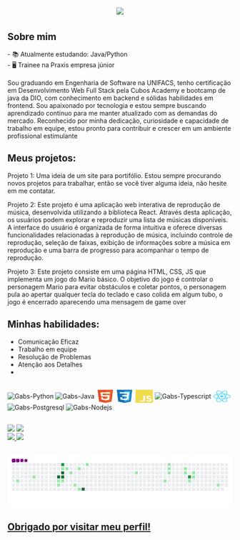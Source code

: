 <h1 align="center">
    <img src="https://readme-typing-svg.herokuapp.com/?font=Righteous&size=35&center=true&vCenter=true&width=500&height=70&duration=4000&lines=Olá!+👋;+Me+Chamo+Gabriel+Mendes!;" />
</h1>

<h2>Sobre mim</h2>
- 📚 Atualmente estudando: Java/Python </br>
- 🖥️ Trainee na Praxis empresa júnior
</br></br>
Sou graduando em Engenharia de Software na UNIFACS, tenho certificação em Desenvolvimento Web Full Stack pela Cubos Academy e bootcamp de java da DIO, com conhecimento em backend e sólidas habilidades em frontend. Sou apaixonado por tecnologia e estou sempre buscando aprendizado contínuo para me manter atualizado com as demandas do mercado. Reconhecido por minha dedicação, curiosidade e capacidade de trabalho em equipe, estou pronto para contribuir e crescer em um ambiente profissional estimulante

## Meus projetos:

Projeto 1: Uma ideia de um site para portifólio.
Estou sempre procurando novos projetos para trabalhar, então se você tiver alguma ideia, não hesite em me contatar.

Projeto 2: Este projeto é uma aplicação web interativa de reprodução de música, desenvolvida utilizando a biblioteca React. Através desta aplicação, os usuários podem explorar e reproduzir uma lista de músicas disponíveis. A interface do usuário é organizada de forma intuitiva e oferece diversas funcionalidades relacionadas à reprodução de música, incluindo controle de reprodução, seleção de faixas, exibição de informações sobre a música em reprodução e uma barra de progresso para acompanhar o tempo de reprodução.

Projeto 3: Este projeto consiste em uma página HTML, CSS, JS que implementa um jogo do Mario básico. O objetivo do jogo é controlar o personagem Mario para evitar obstáculos e coletar pontos, o personagem pula ao apertar qualquer tecla do teclado e caso colida em algum tubo, o jogo é encerrado aparecendo uma mensagem de game over

## Minhas habilidades:

- Comunicação Eficaz
- Trabalho em equipe
- Resolução de Problemas
- Atenção aos Detalhes
- 
<div style="display: inline_block"><br>
    <img align="center" alt="Gabs-Python" height="30" width="40" src="https://cdn.jsdelivr.net/gh/devicons/devicon@latest/icons/python/python-original.svg" />   
    <img align="center" alt="Gabs-Java" height="30" width="40" src="https://cdn.jsdelivr.net/gh/devicons/devicon@latest/icons/java/java-original.svg" />
    <img align="center" alt="Gabs-HTML" height="30" width="40" src="https://raw.githubusercontent.com/devicons/devicon/master/icons/html5/html5-original.svg">
    <img align="center" alt="Gabs-CSS" height="30" width="40" src="https://raw.githubusercontent.com/devicons/devicon/master/icons/css3/css3-original.svg">
    <img align="center" alt="Gabs-Js" height="30" width="40" src="https://raw.githubusercontent.com/devicons/devicon/master/icons/javascript/javascript-plain.svg">
    <img align="center" alt="Gabs-Typescript" height="30" width="40" src="https://cdn.jsdelivr.net/gh/devicons/devicon@latest/icons/typescript/typescript-original.svg" />
    <img align="center" alt="Gabs-React" height="30" width="40" src="https://raw.githubusercontent.com/devicons/devicon/master/icons/react/react-original.svg">
    <img align="center" alt="Gabs-Postgresql" height="30" width="40" src="https://cdn.jsdelivr.net/gh/devicons/devicon@latest/icons/postgresql/postgresql-original.svg" />
    <img align="center" alt="Gabs-Nodejs" height="30" width="40"  src="https://cdn.jsdelivr.net/gh/devicons/devicon@latest/icons/nodejs/nodejs-original-wordmark.svg" />
</div>

##

<div> 
  <a href = "gabsdev02@gmail.com"><img src="https://img.shields.io/badge/-Gmail-%23333?style=for-the-badge&logo=gmail&logoColor=white" target="_blank"></a>
  <a href="https://www.linkedin.com/in/gabrielmendes02/" target="_blank"><img src="https://img.shields.io/badge/-LinkedIn-%230077B5?style=for-the-badge&logo=linkedin&logoColor=white" target="_blank"></a> 
</div>



<div>
  <a href="https://github.com/Gabsm02">
  <img height="180em" src="https://github-readme-stats.vercel.app/api?username=Gabsm02&show_icons=true&theme=dracula&include_allcommits+true&count_private=true"/>
  <img  height="180em" src="https://github-readme-stats.vercel.app/api/top-langs/?username=Gabsm02&layout=compact&langs_count=16&theme=dracula"/>
</div>

##
![snake gif](https://github.com/Gabsm02/Gabsm02/blob/output/github-contribution-grid-snake.gif)

## Obrigado por visitar meu perfil!


